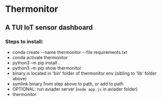 # Thermonitor
## A TUI IoT sensor dashboard

### Steps to install:
- conda create --name thermonitor --file requirements.txt
- conda activate thermonitor
- python3 -m pip install .
- python3 -m pip show thermonitor
- binary is located in 'bin' folder of thermonitor env (sibling to 'lib' folder above)
- symlink binary from step above to path, or add to path
- OPTIONAL: run aviader server (`node app.js` in aviader folder)
- thermonitor
